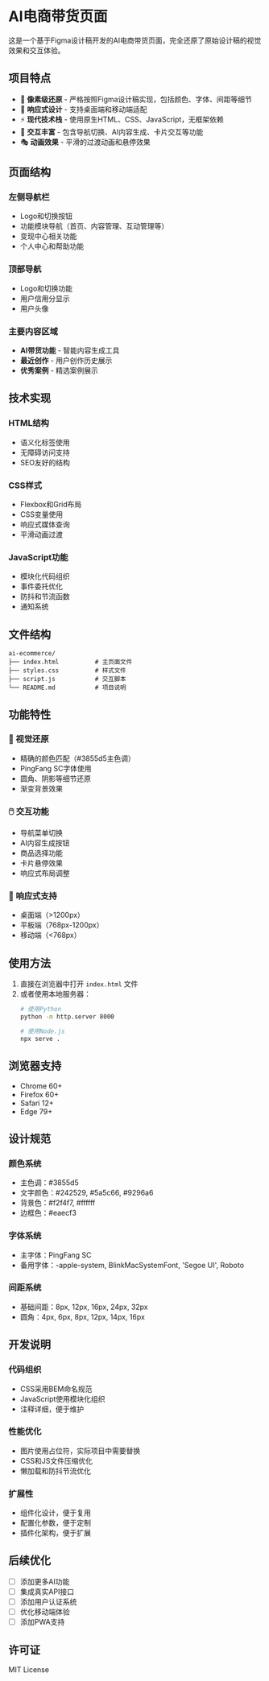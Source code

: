 # AI电商带货页面

这是一个基于Figma设计稿开发的AI电商带货页面，完全还原了原始设计稿的视觉效果和交互体验。

## 项目特点

- 🎨 **像素级还原** - 严格按照Figma设计稿实现，包括颜色、字体、间距等细节
- 📱 **响应式设计** - 支持桌面端和移动端适配
- ⚡ **现代技术栈** - 使用原生HTML、CSS、JavaScript，无框架依赖
- 🎯 **交互丰富** - 包含导航切换、AI内容生成、卡片交互等功能
- 🎭 **动画效果** - 平滑的过渡动画和悬停效果

## 页面结构

### 左侧导航栏
- Logo和切换按钮
- 功能模块导航（首页、内容管理、互动管理等）
- 变现中心相关功能
- 个人中心和帮助功能

### 顶部导航
- Logo和切换功能
- 用户信用分显示
- 用户头像

### 主要内容区域
- **AI带货功能** - 智能内容生成工具
- **最近创作** - 用户创作历史展示
- **优秀案例** - 精选案例展示

## 技术实现

### HTML结构
- 语义化标签使用
- 无障碍访问支持
- SEO友好的结构

### CSS样式
- Flexbox和Grid布局
- CSS变量使用
- 响应式媒体查询
- 平滑动画过渡

### JavaScript功能
- 模块化代码组织
- 事件委托优化
- 防抖和节流函数
- 通知系统

## 文件结构

```
ai-ecommerce/
├── index.html          # 主页面文件
├── styles.css          # 样式文件
├── script.js           # 交互脚本
└── README.md           # 项目说明
```

## 功能特性

### 🎨 视觉还原
- 精确的颜色匹配（#3855d5主色调）
- PingFang SC字体使用
- 圆角、阴影等细节还原
- 渐变背景效果

### 🖱️ 交互功能
- 导航菜单切换
- AI内容生成按钮
- 商品选择功能
- 卡片悬停效果
- 响应式布局调整

### 📱 响应式支持
- 桌面端（>1200px）
- 平板端（768px-1200px）
- 移动端（<768px）

## 使用方法

1. 直接在浏览器中打开 `index.html` 文件
2. 或者使用本地服务器：
   ```bash
   # 使用Python
   python -m http.server 8000
   
   # 使用Node.js
   npx serve .
   ```

## 浏览器支持

- Chrome 60+
- Firefox 60+
- Safari 12+
- Edge 79+

## 设计规范

### 颜色系统
- 主色调：#3855d5
- 文字颜色：#242529, #5a5c66, #9296a6
- 背景色：#f2f4f7, #ffffff
- 边框色：#eaecf3

### 字体系统
- 主字体：PingFang SC
- 备用字体：-apple-system, BlinkMacSystemFont, 'Segoe UI', Roboto

### 间距系统
- 基础间距：8px, 12px, 16px, 24px, 32px
- 圆角：4px, 6px, 8px, 12px, 14px, 16px

## 开发说明

### 代码组织
- CSS采用BEM命名规范
- JavaScript使用模块化组织
- 注释详细，便于维护

### 性能优化
- 图片使用占位符，实际项目中需要替换
- CSS和JS文件压缩优化
- 懒加载和防抖节流优化

### 扩展性
- 组件化设计，便于复用
- 配置化参数，便于定制
- 插件化架构，便于扩展

## 后续优化

- [ ] 添加更多AI功能
- [ ] 集成真实API接口
- [ ] 添加用户认证系统
- [ ] 优化移动端体验
- [ ] 添加PWA支持

## 许可证

MIT License
